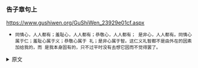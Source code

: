 ### 告子章句上
https://www.gushiwen.org/GuShiWen_23929e01cf.aspx
- `同情心，人人都有；羞耻心，人人都有；恭敬心，人人都有； 是非心，人人都有。同情心属于仁；羞耻心属于义；恭敬心属于 礼；是非心属于智。这仁义礼智都不是由外在的因素加给我的，而 是我本身固有的，只不过平时没有去想它因而不觉得罢了。`
<details><summary>原文</summary>
恻隐之心，人皆有之；羞恶之心，人皆有之； 恭敬之心，人皆有之；是非之心，人皆有之。恻隐之心，仁也；羞 恶之心，义也；恭敬之心，礼也；是非之心智也。仁义礼智，非由外铄我也，我固有之也，弗思耳矣。
</details>